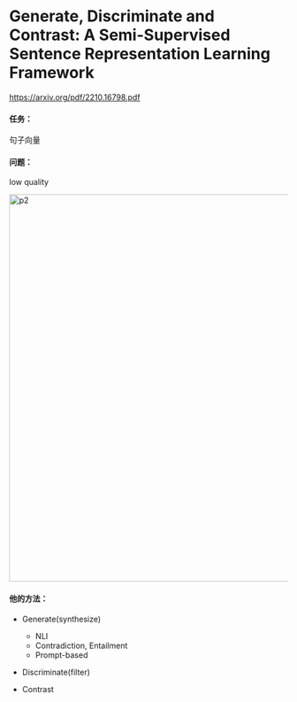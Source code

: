# Generate, Discriminate and Contrast: A Semi-Supervised Sentence Representation Learning Framework

https://arxiv.org/pdf/2210.16798.pdf

#### 任务：

句子向量

#### 问题：

low quality

<img src="https://p.ipic.vip/ddrn09.png" alt="p2" width="700"/>

#### 他的方法：

* Generate(synthesize)
  * NLI
  * Contradiction, Entailment
  * Prompt-based

* Discriminate(filter)
* Contrast

